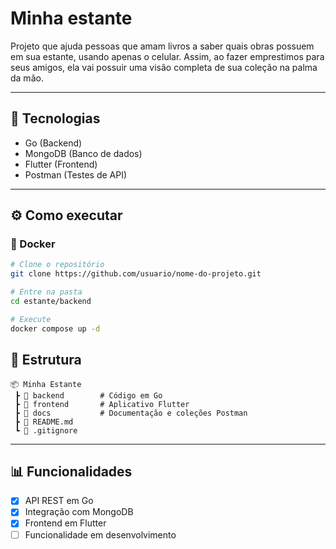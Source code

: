 # Minha estante

Projeto que ajuda pessoas que amam livros a saber quais obras possuem em sua estante, usando apenas o celular. Assim, ao fazer emprestimos para seus amigos, ela vai possuir uma visão completa de sua coleção na palma da mão.

---

## 🚀 Tecnologias  

- Go (Backend)  
- MongoDB (Banco de dados)  
- Flutter (Frontend)  
- Postman (Testes de API)  

---

## ⚙️ Como executar  

 
### 🔹 Docker
```bash
# Clone o repositório
git clone https://github.com/usuario/nome-do-projeto.git

# Entre na pasta
cd estante/backend

# Execute
docker compose up -d
```

## 📂 Estrutura  

```
📦 Minha Estante
 ┣ 📂 backend        # Código em Go
 ┣ 📂 frontend       # Aplicativo Flutter
 ┣ 📂 docs           # Documentação e coleções Postman
 ┣ 📜 README.md
 ┗ 📜 .gitignore
```

---

## 📊 Funcionalidades  

- [x] API REST em Go  
- [x] Integração com MongoDB  
- [x] Frontend em Flutter  
- [ ] Funcionalidade em desenvolvimento  
